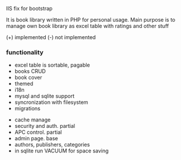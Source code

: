 
IIS fix for bootstrap
<mimeMap fileExtension=".woff2" mimeType="application/font-woff2" />

It is book library written in PHP for personal usage. Main purpose is to manage own book library as excel table with ratings and other stuff


(+) implemented
(-) not implemented

<h3>functionality</h3>

+ excel table is sortable, pagable
+ books CRUD
+ book cover
+ themed
+ i18n
+ mysql and sqlite support
+ syncronization with filesystem
+ migrations

- cache manage
- security and auth. partial
- APC control. partial
- admin page. base
- authors, publishers, categories
- in sqlite run VACUUM for space saving

